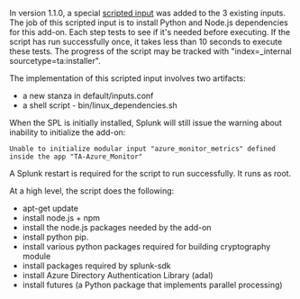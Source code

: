 In version 1.1.0, a special [scripted input](http://docs.splunk.com/Documentation/Splunk/latest/AdvancedDev/ScriptedInputsIntro) was added to the 3 existing inputs. The job of this scripted input is to install Python and Node.js dependencies for this add-on. Each step tests to see if it's needed before executing. If the script has run successfully once, it takes less than 10 seconds to execute these tests. The progress of the script may be tracked with "index=_internal sourcetype=ta:installer".

The implementation of this scripted input involves two artifacts:
* a new stanza in default/inputs.conf
* a shell script - bin/linux_dependencies.sh

When the SPL is initially installed, Splunk will still issue the warning about inability to initialize the add-on: 
```
Unable to initialize modular input "azure_monitor_metrics" defined inside the app "TA-Azure_Monitor"
```

A Splunk restart is required for the script to run successfully. It runs as root.  

At a high level, the script does the following:
* apt-get update
* install node.js + npm
* install the node.js packages needed by the add-on
* install python pip.
* install various python packages required for building cryptography module
* install packages required by splunk-sdk
* install Azure Directory Authentication Library (adal)
* install futures (a Python package that implements parallel processing)
 